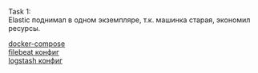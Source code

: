Task 1: \
Elastic поднимал в одном экземпляре, т.к. машинка старая, экономил ресурсы.

[docker-compose](docker-compose-logging.yml) \
[filebeat конфиг](logging/filebeat/filebeat.docker.yml) \
[logstash конфиг](logging/logstash/pipeline/logstash.conf)

